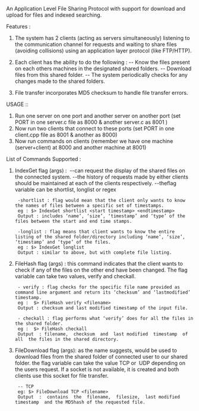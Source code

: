 An Application Level ​File​ Sharing Protocol with support for download and upload for files and indexed searching. 
 
Features : 
1. The system has 2 clients (acting as servers simultaneously) listening to the communication channel for requests and waiting to share files (avoiding collisions) using an ​application layer protocol​ (like FTP/HTTP). 

2. Each client has the ability to do the following : 
-- Know the files present​ on each others machines in the designated shared folders. 
-- Download ​files​ from this shared folder. 
-- The system periodically checks for any changes made to the shared folders. 

3. File transfer incorporates ​MD5​ checksum​ to handle file transfer errors. 
 
USAGE ::
1. Run one server on one port and another server on another port (set PORT in one server.c file as 8000 &  another server.c as 8001 )
2. Now run two clients that connect to these ports (set PORT in one client.cpp file as 8001 & another as 8000)
3. Now run commands on clients (remember we have one machine (server+client) at 8000 and another machine at 8001)


List of Commands Supported : 
 
1. IndexGet ​flag (args) :
​
--can request the display of the shared files on the connected system. 
--the history of requests made by either clients should be maintained at each of the clients respectively. 
--the ​flag ​variable can be ​shortlist, longlist or regex​

		-shortlist : flag would mean that the client only wants to know the names of files between a specific set of timestamps. 
		eg : $> IndexGet ​shortlist <start​ time​stamp> <end​time​stamp> 
		Output : includes ‘name’, ‘size’, ‘timestamp’ and ‘type’ of the files between the start and end time stamps. 

		-longlist : flag means that client wants to know the entire listing of the shared folder/directory including ‘name’, ‘size’, ‘timestamp’ and ‘type’ of the files. 
 		eg : $> IndexGet ​longlist 
		Output : ​similar to above, but with complete file listing.

2. FileHash ​flag (args) : this command indicates that the client wants to check if any of the files on the other end have been changed. The flag variable can take two values, ​verify and ​checkall.​
 
		- verify : ​flag checks for the specific file name provided as command line argument and return its ‘checksum’ and ‘last​modified’ timestamp. 
		eg :  $> FileHash ​verify <filename> 
 		Output : ​checksum and last​ modified timestamp of the input file. 
		
		- checkall : ​flag performs what ‘verify’ does for all the files in the shared folder. 
		eg :  $> FileHash ​checkall 
	 	Output  : filename,  checksum  and  last​ modified  timestamp  of  all  the files in the shared directory. 

3. FileDownload ​flag (args): as  the  name  suggests,  would  be  used  to  download files  from  the  shared  folder of connected user to our shared folder. the  flag  variable  can  take  the  value  ​TCP or  ​
UDP  depending  on  the users request. If  a  socket  is  not  available,  it  is  created  and  both  clients  use  this socket for file transfer.
		
		-- TCP 
		eg: $> FileDownload TCP <filename> 
		Output  :  ​contains  the  filename,  filesize,  last​ modified  timestamp  and the MD5​hash of the requested file.  
